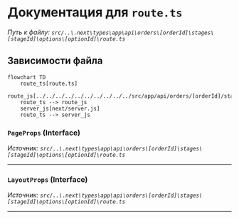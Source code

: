 # Документация для `route.ts`

*Путь к файлу: `src/..\.next\types\app\api\orders\[orderId]\stages\[stageId]\options\[optionId]\route.ts`*

## Зависимости файла

```mermaid
flowchart TD
    route_ts[route.ts]
    route_js[../../../../../../../../../../src/app/api/orders/[orderId]/stages/[stageId]/options/[optionId]/route.js]
    route_ts --> route_js
    server_js[next/server.js]
    route_ts --> server_js
```

### `PageProps` (Interface)

*Источник: `src/..\.next\types\app\api\orders\[orderId]\stages\[stageId]\options\[optionId]\route.ts`*

---
### `LayoutProps` (Interface)

*Источник: `src/..\.next\types\app\api\orders\[orderId]\stages\[stageId]\options\[optionId]\route.ts`*

---
